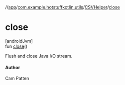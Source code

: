 //[app](../../../index.md)/[com.example.hotstuffkotlin.utils](../index.md)/[CSVHelper](index.md)/[close](close.md)

# close

[androidJvm]\
fun [close](close.md)()

Flush and close Java I/O stream.

#### Author

Cam Patten
